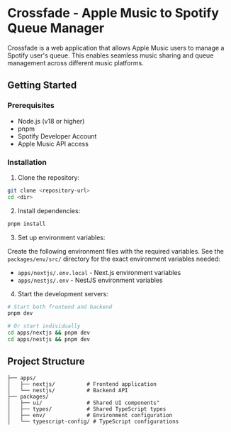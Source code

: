# Crossfade - Apple Music to Spotify Queue Manager

Crossfade is a web application that allows Apple Music users to manage a Spotify user's queue. This enables seamless music sharing and queue management across different music platforms.

## Getting Started

### Prerequisites

- Node.js (v18 or higher)
- pnpm
- Spotify Developer Account
- Apple Music API access

### Installation

1. Clone the repository:
```bash
git clone <repository-url>
cd <dir>
```

2. Install dependencies:
```bash
pnpm install
```

3. Set up environment variables:

Create the following environment files with the required variables. See the `packages/env/src/` directory for the exact environment variables needed:

- `apps/nextjs/.env.local` - Next.js environment variables
- `apps/nestjs/.env` - NestJS environment variables

4. Start the development servers:
```bash
# Start both frontend and backend
pnpm dev

# Or start individually
cd apps/nextjs && pnpm dev
cd apps/nestjs && pnpm dev
```

## Project Structure

```
├── apps/
│   ├── nextjs/          # Frontend application
│   └── nestjs/          # Backend API
├── packages/
│   ├── ui/              # Shared UI components"
│   ├── types/           # Shared TypeScript types
│   ├── env/             # Environment configuration
│   └── typescript-config/ # TypeScript configurations
```